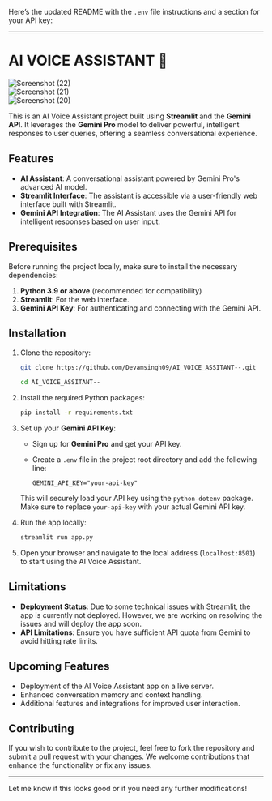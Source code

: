 Here’s the updated README with the `.env` file instructions and a section for your API key:

---

# AI VOICE ASSISTANT 🤖

![Screenshot (22)](https://github.com/user-attachments/assets/c96177d4-757d-4e59-be61-8e8b3aa3d05d)  
![Screenshot (21)](https://github.com/user-attachments/assets/cced6184-3810-4ffd-aa76-b84f855d9595)  
![Screenshot (20)](https://github.com/user-attachments/assets/e566c39f-7676-4cb8-858a-ff47d1323ef8)

This is an AI Voice Assistant project built using **Streamlit** and the **Gemini API**. It leverages the **Gemini Pro** model to deliver powerful, intelligent responses to user queries, offering a seamless conversational experience.

## Features

- **AI Assistant**: A conversational assistant powered by Gemini Pro's advanced AI model.
- **Streamlit Interface**: The assistant is accessible via a user-friendly web interface built with Streamlit.
- **Gemini API Integration**: The AI Assistant uses the Gemini API for intelligent responses based on user input.

## Prerequisites

Before running the project locally, make sure to install the necessary dependencies:

1. **Python 3.9 or above** (recommended for compatibility)
2. **Streamlit**: For the web interface.
3. **Gemini API Key**: For authenticating and connecting with the Gemini API.

## Installation

1. Clone the repository:

    ```bash
    git clone https://github.com/Devamsingh09/AI_VOICE_ASSITANT--.git

    cd AI_VOICE_ASSITANT--
    ```

2. Install the required Python packages:

    ```bash
    pip install -r requirements.txt
    ```

3. Set up your **Gemini API Key**:

   - Sign up for **Gemini Pro** and get your API key.
   - Create a `.env` file in the project root directory and add the following line:

     ```plaintext
     GEMINI_API_KEY="your-api-key"
     ```

   This will securely load your API key using the `python-dotenv` package. Make sure to replace `your-api-key` with your actual Gemini API key.

4. Run the app locally:

    ```bash
    streamlit run app.py
    ```

5. Open your browser and navigate to the local address (`localhost:8501`) to start using the AI Voice Assistant.

## Limitations

- **Deployment Status**: Due to some technical issues with Streamlit, the app is currently not deployed. However, we are working on resolving the issues and will deploy the app soon.
- **API Limitations**: Ensure you have sufficient API quota from Gemini to avoid hitting rate limits.

## Upcoming Features

- Deployment of the AI Voice Assistant app on a live server.
- Enhanced conversation memory and context handling.
- Additional features and integrations for improved user interaction.

## Contributing

If you wish to contribute to the project, feel free to fork the repository and submit a pull request with your changes. We welcome contributions that enhance the functionality or fix any issues.

---

Let me know if this looks good or if you need any further modifications!
